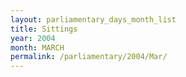 ```yaml
---
layout: parliamentary_days_month_list
title: Sittings
year: 2004
month: MARCH
permalink: /parliamentary/2004/Mar/
---
```


